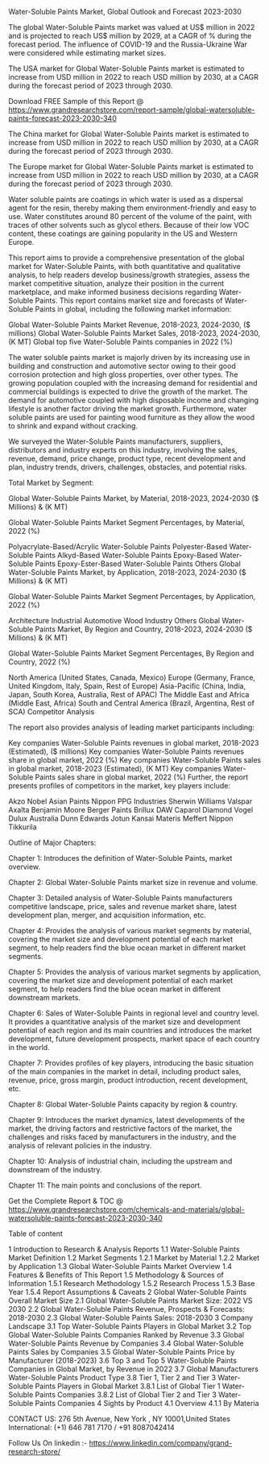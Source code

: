 Water-Soluble Paints Market, Global Outlook and Forecast 2023-2030

The global Water-Soluble Paints market was valued at US$ million in 2022 and is projected to reach US$ million by 2029, at a CAGR of % during the forecast period. The influence of COVID-19 and the Russia-Ukraine War were considered while estimating market sizes.



The USA market for Global Water-Soluble Paints market is estimated to increase from USD million in 2022 to reach USD million by 2030, at a CAGR during the forecast period of 2023 through 2030.

Download FREE Sample of this Report @ https://www.grandresearchstore.com/report-sample/global-watersoluble-paints-forecast-2023-2030-340




The China market for Global Water-Soluble Paints market is estimated to increase from USD million in 2022 to reach USD million by 2030, at a CAGR during the forecast period of 2023 through 2030.



The Europe market for Global Water-Soluble Paints market is estimated to increase from USD million in 2022 to reach USD million by 2030, at a CAGR during the forecast period of 2023 through 2030.



Water soluble paints are coatings in which water is used as a dispersal agent for the resin, thereby making them environment-friendly and easy to use. Water constitutes around 80 percent of the volume of the paint, with traces of other solvents such as glycol ethers. Because of their low VOC content, these coatings are gaining popularity in the US and Western Europe.

This report aims to provide a comprehensive presentation of the global market for Water-Soluble Paints, with both quantitative and qualitative analysis, to help readers develop business/growth strategies, assess the market competitive situation, analyze their position in the current marketplace, and make informed business decisions regarding Water-Soluble Paints. This report contains market size and forecasts of Water-Soluble Paints in global, including the following market information:



Global Water-Soluble Paints Market Revenue, 2018-2023, 2024-2030, ($ millions)
Global Water-Soluble Paints Market Sales, 2018-2023, 2024-2030, (K MT)
Global top five Water-Soluble Paints companies in 2022 (%)


The water soluble paints market is majorly driven by its increasing use in building and construction and automotive sector owing to their good corrosion protection and high gloss properties, over other types. The growing population coupled with the increasing demand for residential and commercial buildings is expected to drive the growth of the market. The demand for automotive coupled with high disposable income and changing lifestyle is another factor driving the market growth. Furthermore, water soluble paints are used for painting wood furniture as they allow the wood to shrink and expand without cracking.

We surveyed the Water-Soluble Paints manufacturers, suppliers, distributors and industry experts on this industry, involving the sales, revenue, demand, price change, product type, recent development and plan, industry trends, drivers, challenges, obstacles, and potential risks.

Total Market by Segment:

Global Water-Soluble Paints Market, by Material, 2018-2023, 2024-2030 ($ Millions) & (K MT)

Global Water-Soluble Paints Market Segment Percentages, by Material, 2022 (%)



Polyacrylate-Based/Acrylic Water-Soluble Paints
Polyester-Based Water-Soluble Paints
Alkyd-Based Water-Soluble Paints
Epoxy-Based Water-Soluble Paints
Epoxy-Ester-Based Water-Soluble Paints
Others
Global Water-Soluble Paints Market, by Application, 2018-2023, 2024-2030 ($ Millions) & (K MT)

Global Water-Soluble Paints Market Segment Percentages, by Application, 2022 (%)



Architecture
Industrial
Automotive
Wood Industry
Others
Global Water-Soluble Paints Market, By Region and Country, 2018-2023, 2024-2030 ($ Millions) & (K MT)

Global Water-Soluble Paints Market Segment Percentages, By Region and Country, 2022 (%)



North America (United States, Canada, Mexico)
Europe (Germany, France, United Kingdom, Italy, Spain, Rest of Europe)
Asia-Pacific (China, India, Japan, South Korea, Australia, Rest of APAC)
The Middle East and Africa (Middle East, Africa)
South and Central America (Brazil, Argentina, Rest of SCA)
Competitor Analysis

The report also provides analysis of leading market participants including:



Key companies Water-Soluble Paints revenues in global market, 2018-2023 (Estimated), ($ millions)
Key companies Water-Soluble Paints revenues share in global market, 2022 (%)
Key companies Water-Soluble Paints sales in global market, 2018-2023 (Estimated), (K MT)
Key companies Water-Soluble Paints sales share in global market, 2022 (%)
Further, the report presents profiles of competitors in the market, key players include:



Akzo Nobel
Asian Paints
Nippon
PPG Industries
Sherwin Williams
Valspar
Axalta
Benjamin Moore
Berger Paints
Brillux
DAW Caparol
Diamond Vogel
Dulux Australia
Dunn Edwards
Jotun
Kansai
Materis
Meffert
Nippon
Tikkurila


Outline of Major Chapters:

Chapter 1: Introduces the definition of Water-Soluble Paints, market overview.

Chapter 2: Global Water-Soluble Paints market size in revenue and volume.

Chapter 3: Detailed analysis of Water-Soluble Paints manufacturers competitive landscape, price, sales and revenue market share, latest development plan, merger, and acquisition information, etc.

Chapter 4: Provides the analysis of various market segments by material, covering the market size and development potential of each market segment, to help readers find the blue ocean market in different market segments.

Chapter 5: Provides the analysis of various market segments by application, covering the market size and development potential of each market segment, to help readers find the blue ocean market in different downstream markets.

Chapter 6: Sales of Water-Soluble Paints in regional level and country level. It provides a quantitative analysis of the market size and development potential of each region and its main countries and introduces the market development, future development prospects, market space of each country in the world.

Chapter 7: Provides profiles of key players, introducing the basic situation of the main companies in the market in detail, including product sales, revenue, price, gross margin, product introduction, recent development, etc.

Chapter 8: Global Water-Soluble Paints capacity by region & country.

Chapter 9: Introduces the market dynamics, latest developments of the market, the driving factors and restrictive factors of the market, the challenges and risks faced by manufacturers in the industry, and the analysis of relevant policies in the industry.

Chapter 10: Analysis of industrial chain, including the upstream and downstream of the industry.

Chapter 11: The main points and conclusions of the report.

Get the Complete Report & TOC @ https://www.grandresearchstore.com/chemicals-and-materials/global-watersoluble-paints-forecast-2023-2030-340

Table of content

1 Introduction to Research & Analysis Reports
1.1 Water-Soluble Paints Market Definition
1.2 Market Segments
1.2.1 Market by Material
1.2.2 Market by Application
1.3 Global Water-Soluble Paints Market Overview
1.4 Features & Benefits of This Report
1.5 Methodology & Sources of Information
1.5.1 Research Methodology
1.5.2 Research Process
1.5.3 Base Year
1.5.4 Report Assumptions & Caveats
2 Global Water-Soluble Paints Overall Market Size
2.1 Global Water-Soluble Paints Market Size: 2022 VS 2030
2.2 Global Water-Soluble Paints Revenue, Prospects & Forecasts: 2018-2030
2.3 Global Water-Soluble Paints Sales: 2018-2030
3 Company Landscape
3.1 Top Water-Soluble Paints Players in Global Market
3.2 Top Global Water-Soluble Paints Companies Ranked by Revenue
3.3 Global Water-Soluble Paints Revenue by Companies
3.4 Global Water-Soluble Paints Sales by Companies
3.5 Global Water-Soluble Paints Price by Manufacturer (2018-2023)
3.6 Top 3 and Top 5 Water-Soluble Paints Companies in Global Market, by Revenue in 2022
3.7 Global Manufacturers Water-Soluble Paints Product Type
3.8 Tier 1, Tier 2 and Tier 3 Water-Soluble Paints Players in Global Market
3.8.1 List of Global Tier 1 Water-Soluble Paints Companies
3.8.2 List of Global Tier 2 and Tier 3 Water-Soluble Paints Companies
4 Sights by Product
4.1 Overview
4.1.1 By Materia

CONTACT US:
276 5th Avenue, New York , NY 10001,United States
International: (+1) 646 781 7170 / +91 8087042414

Follow Us On linkedin :- https://www.linkedin.com/company/grand-research-store/
 
